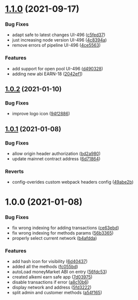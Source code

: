 # [1.1.0](https://bitbucket.org/project-alkemi/alkemi-earn-safe-app/compare/v1.0.2...v1.1.0) (2021-09-17)


### Bug Fixes

* adapt safe to latest changes UI-496 ([c5fed37](https://bitbucket.org/project-alkemi/alkemi-earn-safe-app/commits/c5fed374c07eb46a02da866ed8f1b299edb59fd9))
* just increasing node version UI-496 ([4c8394a](https://bitbucket.org/project-alkemi/alkemi-earn-safe-app/commits/4c8394aa6770c477a43a23293deda18fc237a28a))
* remove errors of pipeline UI-496 ([4ce5563](https://bitbucket.org/project-alkemi/alkemi-earn-safe-app/commits/4ce5563a2ea1a1711aa1c67cddc2e04e4d7eaece))


### Features

* add support for open pool UI-496 ([d490328](https://bitbucket.org/project-alkemi/alkemi-earn-safe-app/commits/d4903284f47d45138d1c4c8f7b1edbfc9215d747))
* adding new abi EARN-18 ([2042ef1](https://bitbucket.org/project-alkemi/alkemi-earn-safe-app/commits/2042ef1d8d98ea2b8c0f0ad253badc5599d75de6))

## [1.0.2](https://bitbucket.org/project-alkemi/alkemi-earn-safe-app/compare/v1.0.1...v1.0.2) (2021-01-10)


### Bug Fixes

* improve logo icon ([94f2886](https://bitbucket.org/project-alkemi/alkemi-earn-safe-app/commits/94f2886cd7dd55c4efa8ca10e7701ca826322a2c))

## [1.0.1](https://bitbucket.org/project-alkemi/alkemi-earn-safe-app/compare/v1.0.0...v1.0.1) (2021-01-08)


### Bug Fixes

* allow origin header authorization ([bd2a980](https://bitbucket.org/project-alkemi/alkemi-earn-safe-app/commits/bd2a98088bc833705dcedd8042b2d6c138f1aaf0))
* update mainnet contract address ([6d71864](https://bitbucket.org/project-alkemi/alkemi-earn-safe-app/commits/6d71864b57a4ba2dfe2584377a899b8c58d11626))


### Reverts

* config-overides custom webpack headers config ([49abe2b](https://bitbucket.org/project-alkemi/alkemi-earn-safe-app/commits/49abe2bc57ea733596d48bb30b46e7a7b8ee6f1f))

# 1.0.0 (2021-01-08)


### Bug Fixes

* fix wrong indexing for adding transactions ([ce63ebd](https://bitbucket.org/project-alkemi/alkemi-earn-safe-app/commits/ce63ebdd988eb5c4ea281b196208294fa311911a))
* fix wrong indexing for methods params ([56b3365](https://bitbucket.org/project-alkemi/alkemi-earn-safe-app/commits/56b33651f42955a6c5d831d6dec2ef74b4be410d))
* properly select current network ([b4afdda](https://bitbucket.org/project-alkemi/alkemi-earn-safe-app/commits/b4afdda1fe33676886c8b87a3341678d00a0804e))


### Features

* add hash icon for visibility ([6d40437](https://bitbucket.org/project-alkemi/alkemi-earn-safe-app/commits/6d40437ccd3efeea33987af371c725f9bb5e1498))
* added all the methods ([fc055bd](https://bitbucket.org/project-alkemi/alkemi-earn-safe-app/commits/fc055bd2fe87fe63f99972baaefbd016dbc16b71))
* autoLoad moneyMarket ABI on entry ([56fdc53](https://bitbucket.org/project-alkemi/alkemi-earn-safe-app/commits/56fdc53032906f4d80e9c5a41512462300c8676f))
* created alkemi earn safe app ([7d03975](https://bitbucket.org/project-alkemi/alkemi-earn-safe-app/commits/7d039754290222ea3169fcae46d8e6eb6baade58))
* disable transactions if error ([a8c10b6](https://bitbucket.org/project-alkemi/alkemi-earn-safe-app/commits/a8c10b6332c5b7097805dc0ba40cf501c8c50fa9))
* display network and address ([5fd3222](https://bitbucket.org/project-alkemi/alkemi-earn-safe-app/commits/5fd32220b7d9053308e8c1cf3ee9febf39ddd4a4))
* split admin and customer methods ([a54f165](https://bitbucket.org/project-alkemi/alkemi-earn-safe-app/commits/a54f165c5eb89ad6349dafc434b8b62c607b40a2))
